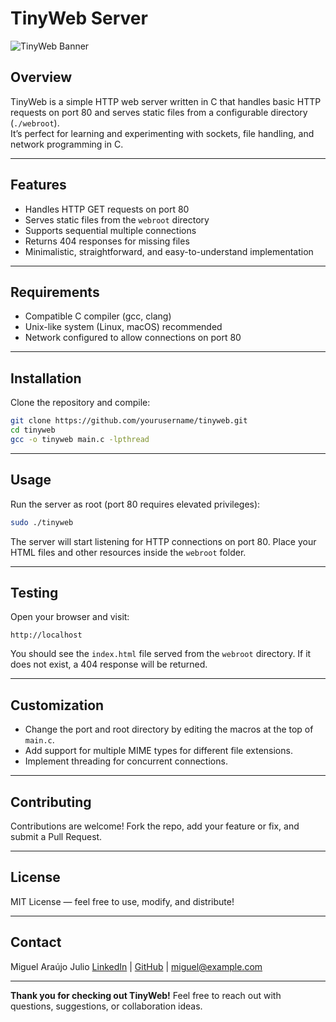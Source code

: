 # TinyWeb Server

![TinyWeb Banner](https://img.shields.io/badge/TinyWeb-HTTP_Server-green)

## Overview

TinyWeb is a simple HTTP web server written in C that handles basic HTTP requests on port 80 and serves static files from a configurable directory (`./webroot`).  
It’s perfect for learning and experimenting with sockets, file handling, and network programming in C.

---

## Features

- Handles HTTP GET requests on port 80  
- Serves static files from the `webroot` directory  
- Supports sequential multiple connections  
- Returns 404 responses for missing files  
- Minimalistic, straightforward, and easy-to-understand implementation  

---

## Requirements

- Compatible C compiler (gcc, clang)  
- Unix-like system (Linux, macOS) recommended  
- Network configured to allow connections on port 80  

---

## Installation

Clone the repository and compile:

```bash
git clone https://github.com/yourusername/tinyweb.git
cd tinyweb
gcc -o tinyweb main.c -lpthread
````

---

## Usage

Run the server as root (port 80 requires elevated privileges):

```bash
sudo ./tinyweb
```

The server will start listening for HTTP connections on port 80. Place your HTML files and other resources inside the `webroot` folder.

---

## Testing

Open your browser and visit:

```
http://localhost
```

You should see the `index.html` file served from the `webroot` directory. If it does not exist, a 404 response will be returned.

---

## Customization

* Change the port and root directory by editing the macros at the top of `main.c`.
* Add support for multiple MIME types for different file extensions.
* Implement threading for concurrent connections.

---

## Contributing

Contributions are welcome!
Fork the repo, add your feature or fix, and submit a Pull Request.

---

## License

MIT License — feel free to use, modify, and distribute!

---

## Contact

Miguel Araújo Julio
[LinkedIn](https://linkedin.com/in/yourprofile) | [GitHub](https://github.com/yourusername) | [miguel@example.com](mailto:miguel@example.com)

---

**Thank you for checking out TinyWeb!**
Feel free to reach out with questions, suggestions, or collaboration ideas.
